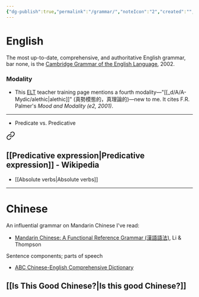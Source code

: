 ```yaml
---
{"dg-publish":true,"permalink":"/grammar/","noteIcon":"2","created":"","updated":""}
---
```


# English
The most up-to-date, comprehensive, and authoritative English grammar, bar none, is the [Cambridge Grammar of the English Language](https://www.cambridge.org/core/books/cambridge-grammar-of-the-english-language/A78402ABF5176AD283494180BCA2046F), 2002.
### Modality
- This [ELT](https://www.eltconcourse.com/training/inservice/modality/types_of_modality.html) teacher training page mentions a fourth modality—"[[_d/A/A-Mydic/alethic\|alethic]]" (真勢模態的，真理論的)—new to me. It cites F.R. Palmer's *Mood and Modality (e2, 2001)*.

---
- Predicate vs. Predicative


<div class="transclusion internal-embed is-loaded"><a class="markdown-embed-link" href="/glasp/#5def57" aria-label="Open link"><svg xmlns="http://www.w3.org/2000/svg" width="24" height="24" viewBox="0 0 24 24" fill="none" stroke="currentColor" stroke-width="2" stroke-linecap="round" stroke-linejoin="round" class="svg-icon lucide-link"><path d="M10 13a5 5 0 0 0 7.54.54l3-3a5 5 0 0 0-7.07-7.07l-1.72 1.71"></path><path d="M14 11a5 5 0 0 0-7.54-.54l-3 3a5 5 0 0 0 7.07 7.07l1.71-1.71"></path></svg></a><div class="markdown-embed">



## [[Predicative expression\|Predicative expression]] - Wikipedia

</div></div>


- [[Absolute verbs\|Absolute verbs]]

---
# Chinese
An influential grammar on Mandarin Chinese I've read:
- [Mandarin Chinese: A Functional Reference Grammar (漢語語法)](https://www.crane.com.tw/crane/index.php?action=product_detail&prod_no=P0116400136223), Li & Thompson

Sentence components; parts of speech
- [ABC Chinese-English Comprehensive Dictionary](https://android.pleco.com/manual/240/abc.html) 

## [[Is This Good Chinese?\|Is this good Chinese?]]

